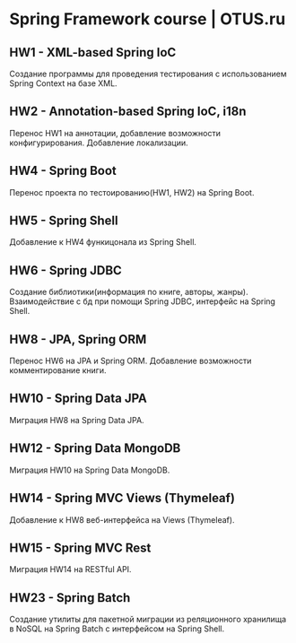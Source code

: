 # Spring Framework course | OTUS.ru

## HW1 - XML-based Spring IoC
Создание программы для проведения тестирования с использованием
Spring Context на базе XML.

## HW2 - Annotation-based Spring IoC, i18n
Перенос HW1 на аннотации, добавление возможности конфигурирования.
Добавление локализации.

## HW4 - Spring Boot
Перенос проекта по тестоированию(HW1, HW2) на Spring Boot.

## HW5 - Spring Shell
Добавление к HW4 функицонала из Spring Shell.

## HW6 - Spring JDBC
Создание библиотики(информация по книге, авторы, жанры).
Взаимодействие с бд при помощи Spring JDBC, интерфейс на 
Spring Shell.

## HW8 - JPA, Spring ORM
Перенос HW6 на JPA и Spring ORM. Добавление возможности
комментирование книги.

## HW10 - Spring Data JPA
Миграция HW8 на Spring Data JPA.

## HW12 - Spring Data MongoDB
Миграция HW10 на Spring Data MongoDB.

## HW14 - Spring MVC Views (Thymeleaf)
Добавление к HW8 веб-интерфейса на Views (Thymeleaf).

## HW15 - Spring MVC Rest
Миграция HW14 на RESTful API.

## HW23 - Spring Batch
Создание утилиты для пакетной миграции из реляционного хранилища в NoSQL на 
Spring Batch с интерфейсом на Spring Shell.
